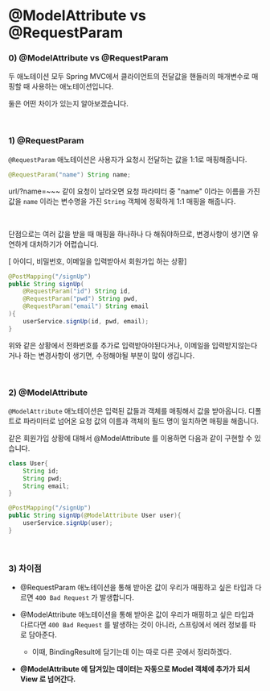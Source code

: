 # @ModelAttribute vs @RequestParam

### 0) @ModelAttribute vs @RequestParam

두 애노테이션 모두 Spring MVC에서 클라이언트의 전달값을 핸들러의 매개변수로 매핑할 때 사용하는 애노테이션입니다.

둘은 어떤 차이가 있는지 알아보겠습니다.

<br>

### 1) @RequestParam

`@RequestParam` 애노테이션은 사용자가 요청시 전달하는 값을 1:1로 매핑해줍니다.

```java
@RequestParam("name") String name;
```

url/?name=~~~ 같이 요청이 날라오면 요청 파라미터 중 "name" 이라는 이름을 가진 값을 `name` 이라는 변수명을 가진 `String` 객체에 정확하게 1:1 매핑을 해줍니다.

<br>

단점으로는 여러 값을 받을 때 매핑을 하나하나 다 해줘야하므로, 변경사항이 생기면 유연하게 대처하기가 어렵습니다.

[ 아이디, 비밀번호, 이메일을 입력받아서 회원가입 하는 상황]

```java
@PostMapping("/signUp")
public String signUp(
    @RequestParam("id") String id,
    @RequestParam("pwd") String pwd,
    @RequestParam("email") String email
){
    userService.signUp(id, pwd, email);
}
```

위와 같은 상황에서 전화번호를 추가로 입력받아야된다거나, 이메일을 입력받지않는다거나 하는 변경사항이 생기면, 수정해야될 부분이 많이 생깁니다.

<br>

### 2) @ModelAttribute

`@ModelAttribute` 애노테이션은 입력된 값들과 객체를 매핑해서 값을 받아옵니다. 디폴트로 파라미터로 넘어온 요청 값의 이름과 객체의 필드 명이 일치하면 매핑을 해줍니다.

같은 회원가입 상황에 대해서 @ModelAttribute 를 이용하면 다음과 같이 구현할 수 있습니다. 

```java
class User{
    String id;
    String pwd;
    String email;
}

@PostMapping("/signUp")
public String signUp(@ModelAttribute User user){
    userService.signUp(user);
}
```

<br>

### 3) 차이점

- @RequestParam 애노테이션을 통해 받아온 값이 우리가 매핑하고 싶은 타입과 다르면 `400 Bad Request` 가 발생합니다.

- @ModelAttribute 애노테이션을 통해 받아온 값이 우리가 매핑하고 싶은 타입과 다르다면 `400 Bad Request` 를 발생하는 것이 아니라, 스프링에서 에러 정보를 따로 담아준다.
  - 이때, BindingResult에 담기는데 이는 따로 다른 곳에서 정리하겠다.
- **@ModelAttribute 에 담겨있는 데이터는 자동으로 Model 객체에 추가가 되서 View 로 넘어간다.**

